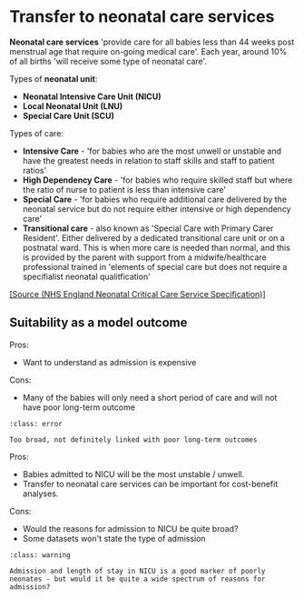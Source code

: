 # Transfer to neonatal care services

**Neonatal care services** 'provide care for all babies less than 44 weeks post menstrual age that require on-going medical care'. Each year, around 10% of all births 'will receive some type of neonatal care'.

Types of **neonatal unit**:
* **Neonatal Intensive Care Unit (NICU)**
* **Local Neonatal Unit (LNU)**
* **Special Care Unit (SCU)**

Types of care:
* **Intensive Care** - 'for babies who are the most unwell or unstable and have the greatest needs in relation to staff skills and staff to patient ratios'
* **High Dependency Care** - 'for babies who require skilled staff but where the ratio of nurse to patient is less than intensive care'
* **Special Care** - 'for babies who require additional care delivered by the neonatal service but do not require either intensive or high dependency care'
* **Transitional care** - also known as 'Special Care with Primary Carer Resident'. Either delivered by a dedicated transitional care unit or on a postnatal ward. This is when more care is needed than normal, and this is provided by the parent with support from a midwife/healthcare professional trained in 'elements of special care but does not require a specifialist neonatal qualitfication'

[[Source (NHS England Neonatal Critical Care Service Specification)]](https://www.england.nhs.uk/commissioning/wp-content/uploads/sites/12/2015/01/e08-serv-spec-neonatal-critical.pdf)

## Suitability as a model outcome

Pros:
* Want to understand as admission is expensive

Cons:
* Many of the babies will only need a short period of care and will not have poor long-term outcome

`````{admonition} Unsuitable
:class: error

Too broad, not definitely linked with poor long-term outcomes
`````

Pros:
* Babies admitted to NICU will be the most unstable / unwell.
* Transfer to neonatal care services can be important for cost-benefit analyses.

Cons:
* Would the reasons for admission to NICU be quite broad?
* Some datasets won't state the type of admission

`````{admonition} Suitable
:class: warning

Admission and length of stay in NICU is a good marker of poorly neonates - but would it be quite a wide spectrum of reasons for admission?
`````